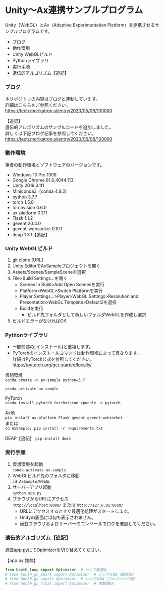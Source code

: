 
# Unity～Ax連携サンプルプログラム

Unity（WebGL）とAx（Adaptive Experimentation Platform）を連携させるサンプルプログラムです。

* ブログ
* 動作環境
* Unity WebGLビルド
* Pythonライブラリ
* 実行手順
* 遺伝的アルゴリズム【追記】

### ブログ

本リポジトリの内容はブログと連動しています。  
詳細はこちらをご参照ください。  
https://tech.morikatron.ai/entry/2020/05/06/100000

【追記】  
遺伝的アルゴリズムのサンプルコードを追加しました。  
詳しくは下記ブログ記事を参照してください。  
https://tech.morikatron.ai/entry/2020/06/08/100000

### 動作環境

筆者の動作環境とソフトウェアのバージョンです。

* Windows 10 Pro 1909
* Google Chrome 81.0.4044.113
* Unity 2019.3.1f1
* Miniconda3（conda 4.8.3）
* python 3.7.7
* torch 1.5.0
* torchvision 0.6.0
* ax-platform 0.1.11
* Flask 1.1.2
* gevent 20.4.0
* gevent-websocket 0.10.1
* deap 1.3.1【追記】

### Unity WebGLビルド

1. git clone [URL]
1. Unity EditorでAxSampleプロジェクトを開く
1. Assets/Scenes/SampleSceneを選択
1. File>Build Settings...を開く
    * Scenes In Build>Add Open Scenesを実行
    * Platform>WebGL>Switch Platformを実行
    * Player Settings...>Player>WebGL Settings>Resolution and Presentation>WebGL Template>Default2を選択
    * Buildを実行
        * ビルド先フォルダとして新しいフォルダWebGLを作成し選択
1. ビルドエラーがなければOK

### Pythonライブラリ

* 一部前述の[インストール]と重複します。
* PyTorchのインストールコマンドは動作環境によって異なります。  
詳細はPyTorch公式を参照してください。  
https://pytorch.org/get-started/locally/

仮想環境  
`conda create -n ax-sample python=3.7` 

`conda activate ax-sample`

PyTorch  
`conda install pytorch torchvision cpuonly -c pytorch` 

Ax他  
`pip install ax-platform Flask gevent gevent-websocket`  
または  
`cd AxSample; pip install -r requirements.txt`

DEAP【追記】
`pip install deap`

### 実行手順

1. 仮想環境を起動  
`conda activate ax-sample`
1. WebGLビルド先のフォルダに移動  
`cd AxSample/WebGL`
1. サーバーアプリ起動  
`python app.py`
1. ブラウザからURLにアクセス  
`http://localhost:8080/` または `http://127.0.01:8080/`
    * URLにアクセスするとすぐ最適化処理がスタートします。
    * Unityの画面には何も表示されません。
    * 適宜ブラウザおよびサーバーのコンソールでログを確認してください。

### 遺伝的アルゴリズム【追記】

適宜app.pyにてOptimizerを切り替えてください。

【app.py 抜粋】
```python
from booth_loop import Optimizer  # ベイズ最適化
# from booth_ga_short import Optimizer  # シンプルGA（簡易版）
# from booth_ga import Optimizer  # シンプルGA（フルスペック版）
# from booth_ga_float import Optimizer  # 実数値GA
```
